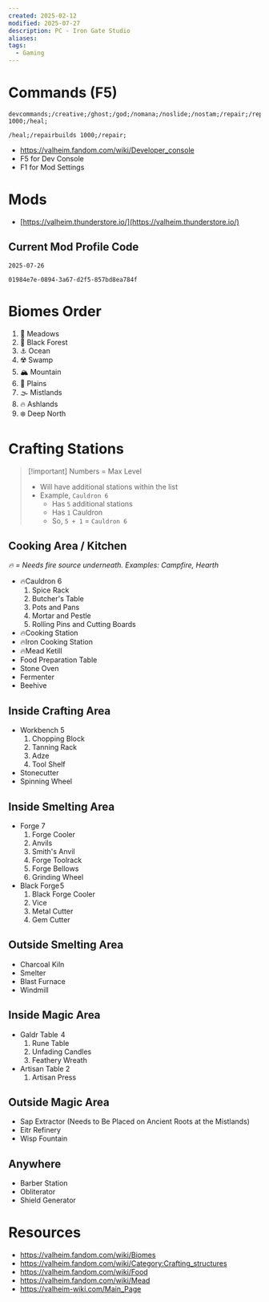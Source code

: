 ```yaml
---
created: 2025-02-12
modified: 2025-07-27
description: PC - Iron Gate Studio
aliases: 
tags:
  - Gaming
---
```


# Commands (F5)

```
devcommands;/creative;/ghost;/god;/nomana;/noslide;/nostam;/repair;/repairbuilds 1000;/heal;

/heal;/repairbuilds 1000;/repair;
```

- https://valheim.fandom.com/wiki/Developer_console
- F5 for Dev Console
- F1 for Mod Settings

# Mods

- [https://valheim.thunderstore.io/](https://valheim.thunderstore.io/)

## Current Mod Profile Code

```
2025-07-26

01984e7e-0894-3a67-d2f5-857bd8ea784f

```

# Biomes Order

1. 🌿 Meadows
2. 🌲 Black Forest
3. ⚓ Ocean
4. ☢️ Swamp
5. ️🏔️ Mountain
6. 🌾 Plains
7. 🌫️ Mistlands
8. 🔥 Ashlands
9. ❄️ Deep North

# Crafting Stations

> [!important] Numbers = Max Level
>
> - Will have additional stations within the list
> - Example, `Cauldron 6`
>     - Has `5` additional stations
>     - Has `1` Cauldron
>     - So, `5 + 1` = `Cauldron 6`

## Cooking Area / Kitchen

_🔥 = Needs fire source underneath. Examples: Campfire, Hearth_

- 🔥Cauldron 6
    1.  Spice Rack
    2.  Butcher's Table
    3.  Pots and Pans
    4.  Mortar and Pestle
    5.  Rolling Pins and Cutting Boards
- 🔥Cooking Station
- 🔥Iron Cooking Station
- 🔥Mead Ketill
- Food Preparation Table
- Stone Oven
- Fermenter
- Beehive

## Inside Crafting Area

- Workbench 5
    1.  Chopping Block
    2.  Tanning Rack
    3.  Adze
    4.  Tool Shelf
- Stonecutter
- Spinning Wheel

## Inside Smelting Area

- Forge 7
    1.  Forge Cooler
    2.  Anvils
    3.  Smith's Anvil
    4.  Forge Toolrack
    5.  Forge Bellows
    6.  Grinding Wheel
- Black Forge 5
    1.  Black Forge Cooler
    2.  Vice
    3.  Metal Cutter
    4.  Gem Cutter

## Outside Smelting Area

- Charcoal Kiln
- Smelter
- Blast Furnace
- Windmill

## Inside Magic Area

- Galdr Table  4
    1.  Rune Table
    2.  Unfading Candles
    3.  Feathery Wreath
- Artisan Table 2
    1.  Artisan Press

## Outside Magic Area

- Sap Extractor (Needs to Be Placed on Ancient Roots at the Mistlands)
- Eitr Refinery
- Wisp Fountain

## Anywhere

- Barber Station
- Obliterator
- Shield Generator

# Resources

- https://valheim.fandom.com/wiki/Biomes
- https://valheim.fandom.com/wiki/Category:Crafting_structures
- https://valheim.fandom.com/wiki/Food
- https://valheim.fandom.com/wiki/Mead
- https://valheim-wiki.com/Main_Page
